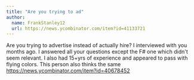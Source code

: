 ```yaml
---
title: "Are you trying to ad"
author:
  name: FrankStanley12
  url: https://news.ycombinator.com/item?id=41133721
---
```

Are you trying to advertise instead of actually hire? I interviewed with you months ago. I answered all your questions except the F# one which didn&#x27;t seem relevant. I also had 15+yrs of experience and appeared to pass with flying colors. This person also thinks the same <a href="https:&#x2F;&#x2F;news.ycombinator.com&#x2F;item?id=40678452">https:&#x2F;&#x2F;news.ycombinator.com&#x2F;item?id=40678452</a>
